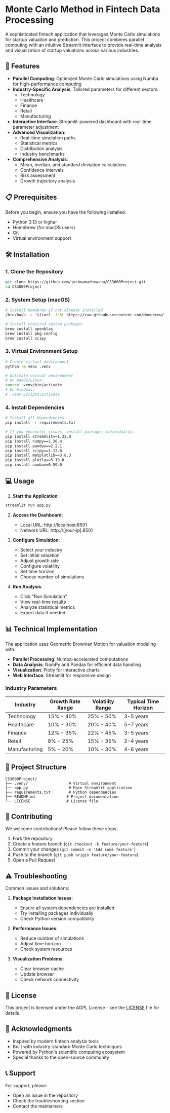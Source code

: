 # Monte Carlo Method in Fintech Data Processing

A sophisticated fintech application that leverages Monte Carlo simulations for startup valuation and prediction. This project combines parallel computing with an intuitive Streamlit interface to provide real-time analysis and visualization of startup valuations across various industries.

## 🚀 Features

- **Parallel Computing**: Optimized Monte Carlo simulations using Numba for high-performance computing
- **Industry-Specific Analysis**: Tailored parameters for different sectors:
  - Technology
  - Healthcare
  - Finance
  - Retail
  - Manufacturing
- **Interactive Interface**: Streamlit-powered dashboard with real-time parameter adjustment
- **Advanced Visualization**: 
  - Real-time simulation paths
  - Statistical metrics
  - Distribution analysis
  - Industry benchmarks
- **Comprehensive Analysis**:
  - Mean, median, and standard deviation calculations
  - Confidence intervals
  - Risk assessment
  - Growth trajectory analysis

## 📋 Prerequisites

Before you begin, ensure you have the following installed:

- Python 3.13 or higher
- Homebrew (for macOS users)
- Git
- Virtual environment support

## 🛠️ Installation

### 1. Clone the Repository
```bash
git clone https://github.com/joshuamathewsuu/CS3000Project.git
cd CS3000Project
```

### 2. System Setup (macOS)

```bash
# Install Homebrew if not already installed
/bin/bash -c "$(curl -fsSL https://raw.githubusercontent.com/Homebrew/install/HEAD/install.sh)"

# Install required system packages
brew install openblas
brew install pkg-config
brew install scipy
```

### 3. Virtual Environment Setup

```bash
# Create virtual environment
python -m venv .venv

# Activate virtual environment
# On macOS/Linux:
source .venv/bin/activate
# On Windows:
# .venv\Scripts\activate
```

### 4. Install Dependencies

```bash
# Install all dependencies
pip install -r requirements.txt

# If you encounter issues, install packages individually:
pip install streamlit==1.32.0
pip install numpy==1.26.4
pip install pandas==2.2.1
pip install scipy==1.12.0
pip install matplotlib==3.8.3
pip install plotly==5.19.0
pip install numba==0.59.0
```

## 💻 Usage

1. **Start the Application**:
```bash
streamlit run app.py
```

2. **Access the Dashboard**:
   - Local URL: http://localhost:8501
   - Network URL: http://[your-ip]:8501

3. **Configure Simulation**:
   - Select your industry
   - Set initial valuation
   - Adjust growth rate
   - Configure volatility
   - Set time horizon
   - Choose number of simulations

4. **Run Analysis**:
   - Click "Run Simulation"
   - View real-time results
   - Analyze statistical metrics
   - Export data if needed

## 📊 Technical Implementation

The application uses Geometric Brownian Motion for valuation modeling with:

- **Parallel Processing**: Numba-accelerated computations
- **Data Analysis**: NumPy and Pandas for efficient data handling
- **Visualization**: Plotly for interactive charts
- **Web Interface**: Streamlit for responsive design

### Industry Parameters

| Industry      | Growth Rate Range | Volatility Range | Typical Time Horizon |
|--------------|------------------|------------------|---------------------|
| Technology   | 15% - 40%        | 25% - 50%        | 3-5 years           |
| Healthcare   | 10% - 30%        | 20% - 40%        | 5-7 years           |
| Finance      | 12% - 35%        | 22% - 45%        | 3-5 years           |
| Retail       | 8% - 25%         | 15% - 35%        | 2-4 years           |
| Manufacturing| 5% - 20%         | 10% - 30%        | 4-6 years           |

## 📁 Project Structure

```
CS3000Project/
├── .venv/                  # Virtual environment
├── app.py                  # Main Streamlit application
├── requirements.txt        # Python dependencies
├── README.md              # Project documentation
└── LICENSE                # License file
```

## 🤝 Contributing

We welcome contributions! Please follow these steps:

1. Fork the repository
2. Create a feature branch (`git checkout -b feature/your-feature`)
3. Commit your changes (`git commit -m 'Add some feature'`)
4. Push to the branch (`git push origin feature/your-feature`)
5. Open a Pull Request

## ⚠️ Troubleshooting

Common issues and solutions:

1. **Package Installation Issues**:
   - Ensure all system dependencies are installed
   - Try installing packages individually
   - Check Python version compatibility

2. **Performance Issues**:
   - Reduce number of simulations
   - Adjust time horizon
   - Check system resources

3. **Visualization Problems**:
   - Clear browser cache
   - Update browser
   - Check network connectivity

## 📄 License

This project is licensed under the AGPL License - see the [LICENSE](LICENSE) file for details.

## 🙏 Acknowledgments

- Inspired by modern fintech analysis tools
- Built with industry-standard Monte Carlo techniques
- Powered by Python's scientific computing ecosystem
- Special thanks to the open-source community

## 📞 Support

For support, please:
- Open an issue in the repository
- Check the troubleshooting section
- Contact the maintainers
